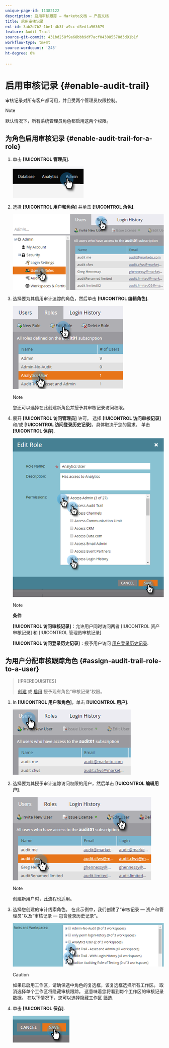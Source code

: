 ```yaml
---
unique-page-id: 11382122
description: 启用审核跟踪 — Marketo文档 — 产品文档
title: 启用审核记录
exl-id: 3ab2d7b2-1be1-4b3f-a9cc-d3edfa963679
feature: Audit Trail
source-git-commit: 431bd258f9a68bbb9df7acf043085578d3d91b1f
workflow-type: tm+mt
source-wordcount: '245'
ht-degree: 0%

---
```


# 启用审核记录 {#enable-audit-trail}

审核记录对所有客户都可用，并且受两个管理员权限控制。

>[!NOTE]
>
>默认情况下，所有系统管理员角色都启用这两个权限。

## 为角色启用审核记录 {#enable-audit-trail-for-a-role}

1. 单击 **[!UICONTROL 管理员]**.

   ![](assets/enable-audit-trail-1.png)

1. 选择 **[!UICONTROL 用户和角色]** 并单击 **[!UICONTROL 角色]**.

   ![](assets/enable-audit-trail-2.png)

1. 选择要为其启用审计追踪的角色，然后单击 **[!UICONTROL 编辑角色]**.

   ![](assets/enable-audit-trail-3.png)

   >[!NOTE]
   >
   >您还可以选择在此创建新角色并授予其审核记录访问权限。

1. 展开 **[!UICONTROL 访问管理员]** 许可。 选择 **[!UICONTROL 访问审核记录]** 和/或 **[!UICONTROL 访问登录历史记录]**，具体取决于您的需求。 单击 **[!UICONTROL 保存]**.

   ![](assets/enable-audit-trail-4.png)

   >[!NOTE]
   >
   >**条件**
   >
   >**[!UICONTROL 访问审核记录]**：允许用户同时访问两者 [!UICONTROL 资产审核记录] 和 [!UICONTROL 管理员审核记录].
   >
   >**[!UICONTROL 访问登录历史记录]**：授予用户访问 [用户登录历史记录](/help/marketo/product-docs/administration/audit-trail/user-login-history.md).

## 为用户分配审核跟踪角色 {#assign-audit-trail-role-to-a-user}

>[!PREREQUISITES]
>
>[创建](/help/marketo/product-docs/administration/users-and-roles/create-delete-edit-and-change-a-user-role.md#create-a-role) 或 [启用](#enable-audit-trail) 授予现有角色“审核记录”权限。

1. In **[!UICONTROL 用户和角色]**，单击 **[!UICONTROL 用户]**.

   ![](assets/enable-audit-trail-5.png)

1. 选择要为其授予审计追踪访问权限的用户，然后单击 **[!UICONTROL 编辑用户]**.

   ![](assets/enable-audit-trail-6.png)

   >[!NOTE]
   >
   >创建新用户时，此流程也适用。

1. 选择您创建的审计线索角色。 在此示例中，我们创建了“审核记录 — 资产和管理员”以及“审核记录 — 包含登录历史记录”。

   ![](assets/enable-audit-trail-7.png)

   >[!CAUTION]
   >
   >如果已启用工作区，请确保选中角色的复选框，该复选框选择所有工作区。 取消选择单个工作区将隐藏审核跟踪。 这意味着您将看到每个工作区的审核记录数据。 在以下情况下，您可以选择隐藏工作区 [筛选](/help/marketo/product-docs/administration/audit-trail/filtering-in-audit-trail.md).

1. 单击 **[!UICONTROL 保存]**.

   ![](assets/enable-audit-trail-8.png)
